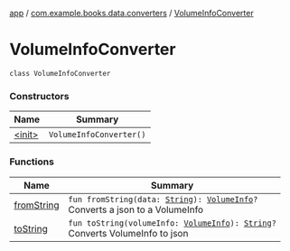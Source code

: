 [app](../../index.md) / [com.example.books.data.converters](../index.md) / [VolumeInfoConverter](./index.md)

# VolumeInfoConverter

`class VolumeInfoConverter`

### Constructors

| Name | Summary |
|---|---|
| [&lt;init&gt;](-init-.md) | `VolumeInfoConverter()` |

### Functions

| Name | Summary |
|---|---|
| [fromString](from-string.md) | `fun fromString(data: `[`String`](https://kotlinlang.org/api/latest/jvm/stdlib/kotlin/-string/index.html)`): `[`VolumeInfo`](../../com.example.books.domain.models/-volume-info/index.md)`?`<br>Converts a json to a VolumeInfo |
| [toString](to-string.md) | `fun toString(volumeInfo: `[`VolumeInfo`](../../com.example.books.domain.models/-volume-info/index.md)`): `[`String`](https://kotlinlang.org/api/latest/jvm/stdlib/kotlin/-string/index.html)`?`<br>Converts VolumeInfo to json |
